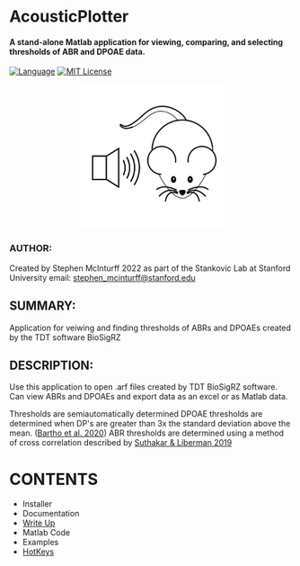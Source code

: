 # AcousticPlotter
#### A stand-alone Matlab application for viewing, comparing, and selecting thresholds of ABR and DPOAE data.
[![Language](https://img.shields.io/badge/Language-MATLAB-important)](https://www.mathworks.com/products/matlab.html)  [![MIT License](https://img.shields.io/github/license/Murray-Bartho/DPOAE-Analyzer)](https://github.com/StankovicLab/Acoustic-Plotter/blob/main/LICENSE)

<p align="center">
	<img src="Assets/MouseICON.jpg" width="256" height="256" alt="hi" class="inline"/>
</p>

### AUTHOR:

Created by Stephen McInturff 2022 as part of the Stankovic Lab at Stanford University
email: stephen_mcinturff@stanford.edu

## SUMMARY:
Application for veiwing and finding thresholds of ABRs and DPOAEs created by the TDT software BioSigRZ

## DESCRIPTION:
Use this application to open .arf files created by TDT BioSigRZ software. Can view ABRs and DPOAEs and export data as an excel or as Matlab data.

Thresholds are semiautomatically determined
DPOAE thresholds are determined when DP's are greater than 3x the standard deviation above the mean. ([Bartho et al. 2020](https://github.com/CDTbot/CDTbot))
ABR thresholds are determined using a method of cross correlation described by [Suthakar & Liberman 2019](https://doi.org/10.1016/j.heares.2019.107782)

# CONTENTS

- Installer
- Documentation
- [Write Up](https://github.com/StankovicLab/Acoustic-Plotter/blob/main/paper.md)
- Matlab Code
- Examples
- [HotKeys](https://github.com/StankovicLab/Acoustic-Plotter/blob/main/hotkeys.md)

